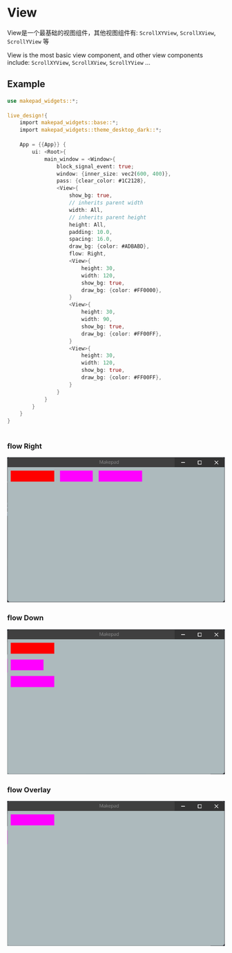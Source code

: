 # View

View是一个最基础的视图组件，其他视图组件有: `ScrollXYView`, `ScrollXView`, `ScrollYView` 等

View is the most basic view component, and other view components include: `ScrollXYView`, `ScrollXView`, `ScrollYView` ...

## Example

```rust
use makepad_widgets::*;
       
live_design!{
    import makepad_widgets::base::*;
    import makepad_widgets::theme_desktop_dark::*; 
    
    App = {{App}} {
        ui: <Root>{
            main_window = <Window>{
                block_signal_event: true;
                window: {inner_size: vec2(600, 400)},
                pass: {clear_color: #1C2128},
                <View>{
                    show_bg: true,
                    // inherits parent width
                    width: All,
                    // inherits parent height
                    height: All,
                    padding: 10.0,
                    spacing: 16.0,
                    draw_bg: {color: #ADBABD},
                    flow: Right,
                    <View>{
                        height: 30,
                        width: 120,
                        show_bg: true,
                        draw_bg: {color: #FF0000},
                    }
                    <View>{
                        height: 30,
                        width: 90,
                        show_bg: true,
                        draw_bg: {color: #FF00FF},
                    }
                    <View>{
                        height: 30,
                        width: 120,
                        show_bg: true,
                        draw_bg: {color: #FF00FF},
                    }
                }
            }
        }
    }
}  
 
```

### flow Right
![](../../../static/widget/view_flow_right.png)
### flow Down
![](../../../static/widget/view_flow_down.png)
### flow Overlay
![](../../../static/widget/view_flow_overlay.png)